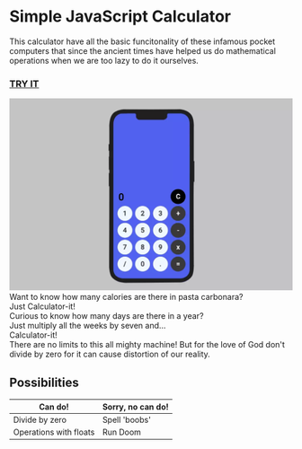 # Simple JavaScript Calculator
This calculator have all the basic funcitonality of these infamous pocket computers that since the ancient times have helped us do mathematical operations when we are too lazy to do it ourselves.

### [TRY IT](https://htmlpreview.github.io/?https://github.com/olegpreed/JavaScript-Calculator/blob/develop/index.html)
![Preview][preview]
Want to know how many calories are there in pasta carbonara? \
Just Calculator-it! \
Curious to know how many days are there in a year? \
Just multiply all the weeks by seven and... \
Calculator-it! \
There are no limits to this all mighty machine! But for the love of God don't divide by zero for it can cause distortion of our reality.

## Possibilities

| Can do!     | Sorry, no can do!|
| ----------- | ----------- |
| Divide by zero | Spell 'boobs'  |
| Operations with floats| Run Doom   |


[preview]: include/preview.webp
